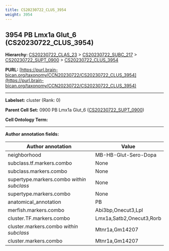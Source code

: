 ```yaml
---
title: CS20230722_CLUS_3954
weight: 3954
---
```

## 3954 PB Lmx1a Glut_6 (CS20230722_CLUS_3954)
<b>Hierarchy: </b>
[CS20230722_CLAS_23](../CS20230722_CLAS_23) >
[CS20230722_SUBC_217](../CS20230722_SUBC_217) >
[CS20230722_SUPT_0900](../CS20230722_SUPT_0900) >
[CS20230722_CLUS_3954](../CS20230722_CLUS_3954)

**PURL:** [https://purl.brain-bican.org/taxonomy/CCN20230722/CS20230722_CLUS_3954](https://purl.brain-bican.org/taxonomy/CCN20230722/CS20230722_CLUS_3954)

---


**Labelset:** cluster (Rank: 0)

**Parent Cell Set:** 0900 PB Lmx1a Glut_6 ([CS20230722_SUPT_0900](../CS20230722_SUPT_0900))



**Cell Ontology Term:** 

[MARKER GENES.]: #


---

[TRANSFERRED ANNOTATIONS.]: #


[AUTHOR ANNOTATION FIELDS.]: #


**Author annotation fields:**

| Author annotation | Value |
|-------------------|-------|
|neighborhood|MB-HB-Glut-Sero-Dopa|
|subclass.tf.markers.combo|None|
|subclass.markers.combo|None|
|supertype.markers.combo _within subclass_|None|
|supertype.markers.combo|None|
|anatomical_annotation|PB|
|merfish.markers.combo|Abi3bp,Onecut3,Lpl|
|cluster.TF.markers.combo|Lmx1a,Satb2,Onecut3,Rorb|
|cluster.markers.combo _within subclass_|Mtnr1a,Gm14207|
|cluster.markers.combo|Mtnr1a,Gm14207|
